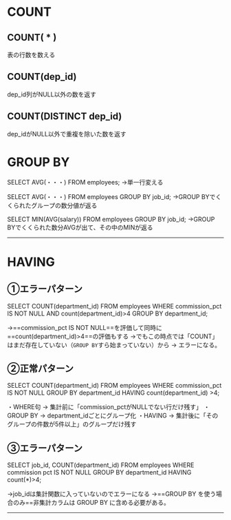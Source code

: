 # COUNT
## COUNT( * )
表の行数を数える
## COUNT(dep_id)
dep_id列がNULL以外の数を返す
## COUNT(DISTINCT dep_id)
dep_idがNULL以外で重複を除いた数を返す





# GROUP BY

SELECT AVG(・・・) FROM employees;
→単一行変える

SELECT AVG(・・・) FROM employees GROUP BY job_id;
→GROUP BYでくくられたグループの数分値が返る

SELECT MIN(AVG(salary)) FROM employees GROUP BY job_id;
→GROUP BYでくくられた数分AVGが出て、その中のMINが返る

---
# HAVING

## ①エラーパターン

SELECT COUNT(department_id) 
FROM employees 
WHERE commission_pct  IS NOT NULL AND count(department_id)>4 
GROUP BY department_id;  

→==commission_pct  IS NOT NULL==を評価して同時に==count(department_id)>4==の評価もする
→でもこの時点では「COUNT」はまだ存在していない（`GROUP BY`すら始まっていない）から 
→ エラーになる。

## ②正常パターン

SELECT COUNT(department_id) 
FROM employees 
WHERE commission_pct  IS NOT NULL 
GROUP BY department_id 
HAVING count(department_id) >4;  

・WHERE句 → 集計前に「commission_pctがNULLでない行だけ残す」
・GROUP BY → department_idごとにグループ化
・HAVING → 集計後に「そのグループの件数が5件以上」のグループだけ残す

## ③エラーパターン

SELECT job_id, COUNT(department_id) 
FROM employees 
WHERE commission pct IS NOT NULL 
GROUP BY department_id 
HAVING count(*)>4;

→job_idは集計関数に入っていないのでエラーになる
→==GROUP BY を使う場合のみ==非集計カラムは GROUP BY に含める必要がある。

---
